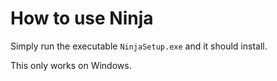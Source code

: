 # How to use Ninja

Simply run the executable `NinjaSetup.exe` and it should install.

This only works on Windows.
